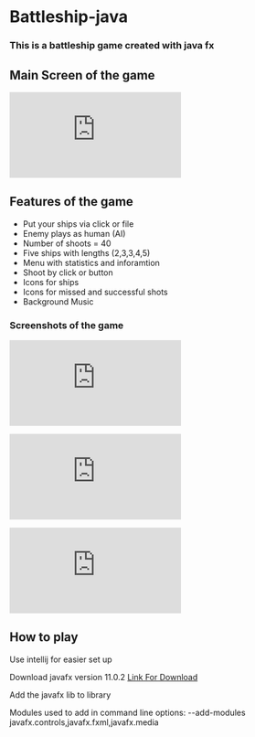 # Battleship-java

### This is a battleship game created with java fx

## Main Screen of the game

![Main Screen](https://files.fm/thumb_show.php?i=59wnjrz39)

## Features of the game

- Put your ships via click or file
- Enemy plays as human (AI)
- Number of shoots = 40
- Five ships with lengths (2,3,3,4,5)
- Menu with statistics and inforamtion
- Shoot by click or button
- Icons for ships
- Icons for missed and successful shots
- Background Music

### Screenshots of the game

![photo Game](https://files.fm/thumb_show.php?i=g4dtdypcw)

![photo Game](https://files.fm/thumb_show.php?i=x7qbgrh8j)

![photo Game](https://files.fm/thumb_show.php?i=frfbrb4hz)


##  How to play

Use intellij for easier set up

Download javafx version  11.0.2 [Link For Download](https://gluonhq.com/download/javafx-11-0-2-sdk-windows/)

Add the javafx lib to library

Modules used to add in command line options: --add-modules javafx.controls,javafx.fxml,javafx.media
